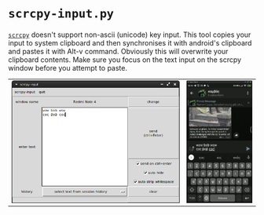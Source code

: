 # `scrcpy-input.py`

[`scrcpy`](https://github.com/Genymobile/scrcpy) doesn't support non-ascii (unicode) key input. This tool copies your input to system clipboard and then synchronises it with android's clipboard and pastes it with Alt-v command. Obviously this will overwrite your clipboard contents. Make sure you focus on the text input on the scrcpy window before you attempt to paste.

<table align="center">
	<tbody>
		<tr>
			<td><kbd><img src="./scrcpy-input_demo_a.png" alt="screenshot" height="250"/></kbd></td>
			<td><kbd><img src="./scrcpy-input_demo_b.png" alt="screenshot"  height="250"/></kbd></td>
		</tr>
	</tbody>
</table>
